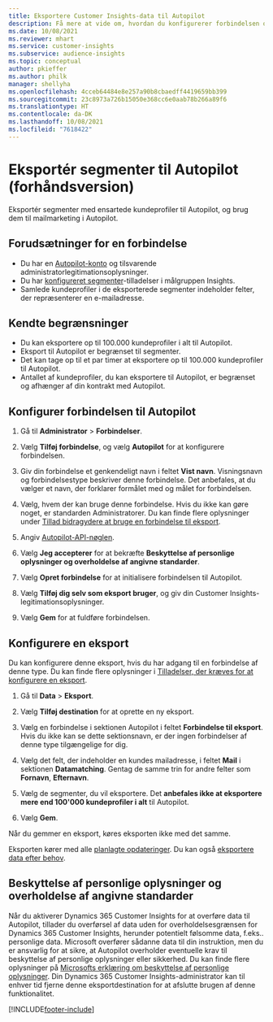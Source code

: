 ```yaml
---
title: Eksportere Customer Insights-data til Autopilot
description: Få mere at vide om, hvordan du konfigurerer forbindelsen og eksporterer til Autopilot.
ms.date: 10/08/2021
ms.reviewer: mhart
ms.service: customer-insights
ms.subservice: audience-insights
ms.topic: conceptual
author: pkieffer
ms.author: philk
manager: shellyha
ms.openlocfilehash: 4cceb64484e8e257a90b8cbaedff4419659bb399
ms.sourcegitcommit: 23c8973a726b15050e368cc6e0aab78b266a89f6
ms.translationtype: HT
ms.contentlocale: da-DK
ms.lasthandoff: 10/08/2021
ms.locfileid: "7618422"
---
```

# <a name="export-segments-to-autopilot-preview"></a>Eksportér segmenter til Autopilot (forhåndsversion)

Eksportér segmenter med ensartede kundeprofiler til Autopilot, og brug dem til mailmarketing i Autopilot. 

## <a name="prerequisites-for-a-connection"></a>Forudsætninger for en forbindelse

-   Du har en [Autopilot-konto](https://www.autopilothq.com/) og tilsvarende administratorlegitimationsoplysninger.
-   Du har [konfigureret segmenter](segments.md)-tilladelser i målgruppen Insights.
-   Samlede kundeprofiler i de eksporterede segmenter indeholder felter, der repræsenterer en e-mailadresse.

## <a name="known-limitations"></a>Kendte begrænsninger

- Du kan eksportere op til 100.000 kundeprofiler i alt til Autopilot.
- Eksport til Autopilot er begrænset til segmenter.
- Det kan tage op til et par timer at eksportere op til 100.000 kundeprofiler til Autopilot. 
- Antallet af kundeprofiler, du kan eksportere til Autopilot, er begrænset og afhænger af din kontrakt med Autopilot.

## <a name="set-up-connection-to-autopilot"></a>Konfigurer forbindelsen til Autopilot

1. Gå til **Administrator** > **Forbindelser**.

1. Vælg **Tilføj forbindelse**, og vælg **Autopilot** for at konfigurere forbindelsen.

1. Giv din forbindelse et genkendeligt navn i feltet **Vist navn**. Visningsnavn og forbindelsestype beskriver denne forbindelse. Det anbefales, at du vælger et navn, der forklarer formålet med og målet for forbindelsen.

1. Vælg, hvem der kan bruge denne forbindelse. Hvis du ikke kan gøre noget, er standarden Administratorer. Du kan finde flere oplysninger under [Tillad bidragydere at bruge en forbindelse til eksport](connections.md#allow-contributors-to-use-a-connection-for-exports).

1. Angiv [Autopilot-API-nøglen](https://autopilot.docs.apiary.io/#).

1. Vælg **Jeg accepterer** for at bekræfte **Beskyttelse af personlige oplysninger og overholdelse af angivne standarder**.

1. Vælg **Opret forbindelse** for at initialisere forbindelsen til Autopilot.

1. Vælg **Tilføj dig selv som eksport bruger**, og giv din Customer Insights-legitimationsoplysninger.

1. Vælg **Gem** for at fuldføre forbindelsen.

## <a name="configure-an-export"></a>Konfigurere en eksport

Du kan konfigurere denne eksport, hvis du har adgang til en forbindelse af denne type. Du kan finde flere oplysninger i [Tilladelser, der kræves for at konfigurere en eksport](export-destinations.md#set-up-a-new-export).

1. Gå til **Data** > **Eksport**.

1. Vælg **Tilføj destination** for at oprette en ny eksport.

1. Vælg en forbindelse i sektionen Autopilot i feltet **Forbindelse til eksport**. Hvis du ikke kan se dette sektionsnavn, er der ingen forbindelser af denne type tilgængelige for dig.

1. Vælg det felt, der indeholder en kundes mailadresse, i feltet **Mail** i sektionen **Datamatching**. Gentag de samme trin for andre felter som **Fornavn**, **Efternavn**.

1. Vælg de segmenter, du vil eksportere. Det **anbefales ikke at eksportere mere end 100'000 kundeprofiler i alt** til Autopilot. 

1. Vælg **Gem**.

Når du gemmer en eksport, køres eksporten ikke med det samme.

Eksporten kører med alle [planlagte opdateringer](system.md#schedule-tab). Du kan også [eksportere data efter behov](export-destinations.md#run-exports-on-demand). 

## <a name="data-privacy-and-compliance"></a>Beskyttelse af personlige oplysninger og overholdelse af angivne standarder

Når du aktiverer Dynamics 365 Customer Insights for at overføre data til Autopilot, tillader du overførsel af data uden for overholdelsesgrænsen for Dynamics 365 Customer Insights, herunder potentielt følsomme data, f.eks.. personlige data. Microsoft overfører sådanne data til din instruktion, men du er ansvarlig for at sikre, at Autopilot overholder eventuelle krav til beskyttelse af personlige oplysninger eller sikkerhed. Du kan finde flere oplysninger på [Microsofts erklæring om beskyttelse af personlige oplysninger](https://go.microsoft.com/fwlink/?linkid=396732).
Din Dynamics 365 Customer Insights-administrator kan til enhver tid fjerne denne eksportdestination for at afslutte brugen af denne funktionalitet.


[!INCLUDE[footer-include](../includes/footer-banner.md)]
